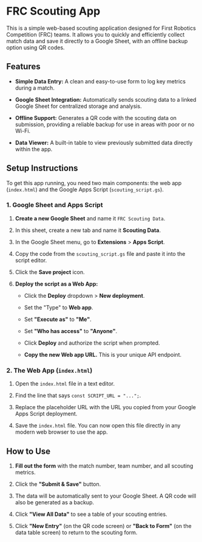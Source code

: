 # FRC Scouting App

This is a simple web-based scouting application designed for First Robotics Competition (FRC) teams. It allows you to quickly and efficiently collect match data and save it directly to a Google Sheet, with an offline backup option using QR codes.

## Features

* **Simple Data Entry:** A clean and easy-to-use form to log key metrics during a match.

* **Google Sheet Integration:** Automatically sends scouting data to a linked Google Sheet for centralized storage and analysis.

* **Offline Support:** Generates a QR code with the scouting data on submission, providing a reliable backup for use in areas with poor or no Wi-Fi.

* **Data Viewer:** A built-in table to view previously submitted data directly within the app.

## Setup Instructions

To get this app running, you need two main components: the web app (`index.html`) and the Google Apps Script (`scouting_script.gs`).

### 1. Google Sheet and Apps Script

1. **Create a new Google Sheet** and name it `FRC Scouting Data`.

2. In this sheet, create a new tab and name it **Scouting Data**.

3. In the Google Sheet menu, go to **Extensions** > **Apps Script**.

4. Copy the code from the `scouting_script.gs` file and paste it into the script editor.

5. Click the **Save project** icon.

6. **Deploy the script as a Web App:**

   * Click the **Deploy** dropdown > **New deployment**.

   * Set the "Type" to **Web app**.

   * Set **"Execute as"** to **"Me"**.

   * Set **"Who has access"** to **"Anyone"**.

   * Click **Deploy** and authorize the script when prompted.

   * **Copy the new Web app URL.** This is your unique API endpoint.

### 2. The Web App (`index.html`)

1. Open the `index.html` file in a text editor.

2. Find the line that says `const SCRIPT_URL = "...";`.

3. Replace the placeholder URL with the URL you copied from your Google Apps Script deployment.

4. Save the `index.html` file. You can now open this file directly in any modern web browser to use the app.

## How to Use

1. **Fill out the form** with the match number, team number, and all scouting metrics.

2. Click the **"Submit & Save"** button.

3. The data will be automatically sent to your Google Sheet. A QR code will also be generated as a backup.

4. Click **"View All Data"** to see a table of your scouting entries.

5. Click **"New Entry"** (on the QR code screen) or **"Back to Form"** (on the data table screen) to return to the scouting form.
